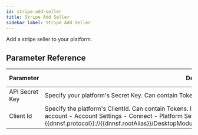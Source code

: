 ```yaml
---
id: stripe-add-seller
title: Stripe Add Seller
sidebar_label: Stripe Add Seller
---
```



Add a stripe seller to your platform.

## Parameter Reference
| Parameter | Description | Supports Tokens | Default |
| -- | -- | -- | -- |
| API Secret Key | Specify your platform's Secret Key. Can contain Tokens. | No | None |
| Client Id | Specify the platform's ClientId. Can contain Tokens. Important! Please add the following URL to your stripe account - Account Settings - Connect - Platform Settings - Redirect Uris {{dnnsf.protocol}}://{{dnnsf.rootAlias}}/DesktopModules/DnnSharp/Common/WebHandlers/DnnSharpStripe.ashx/ | No | None |
